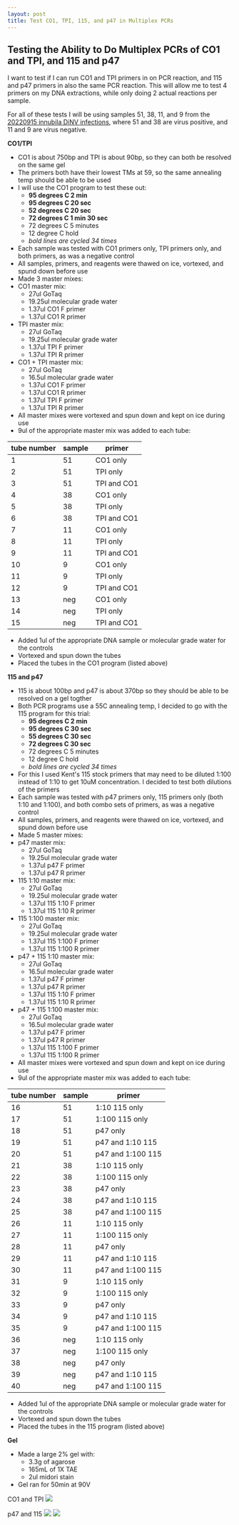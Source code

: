 ```yaml
---
layout: post
title: Test CO1, TPI, 115, and p47 in Multiplex PCRs
---
```


## Testing the Ability to Do Multiplex PCRs of CO1 and TPI, and 115 and p47

I want to test if I can run CO1 and TPI primers in on PCR reaction, and 115 and p47 primers in also the same PCR reaction. This will allow me to test 4 primers on my DNA extractions, while only doing 2 actual reactions per sample. 

For all of these tests I will be using samples 51, 38, 11, and 9 from the [20220915 innubila DiNV infections](https://meschedl.github.io/Unckless-Lab-Notebook-Maggie/2022/09/15/innubila-dinv-infec-test.html), where 51 and 38 are virus positive, and 11 and 9 are virus negative. 

**CO1/TPI**

- CO1 is about 750bp and TPI is about 90bp, so they can both be resolved on the same gel
- The primers both have their lowest TMs at 59, so the same annealing temp should be able to be used
- I will use the CO1 program to test these out:
    - **95 degrees C 2 min**
    - **95 degrees C 20 sec**
    - **52 degrees C 20 sec**
    - **72 degrees C 1 min 30 sec**
    - 72 degrees C 5 minutes
    - 12 degree C hold
    - _bold lines are cycled 34 times_
- Each sample was tested with CO1 primers only, TPI primers only, and both primers, as was a negative control
- All samples, primers, and reagents were thawed on ice, vortexed, and spund down before use 
- Made 3 master mixes:
- CO1 master mix:
    - 27ul GoTaq
    - 19.25ul molecular grade water
    - 1.37ul CO1 F primer
    - 1.37ul CO1 R primer
- TPI master mix: 
    - 27ul GoTaq
    - 19.25ul molecular grade water
    - 1.37ul TPI F primer
    - 1.37ul TPI R primer
- CO1 + TPI master mix:
    - 27ul GoTaq
    - 16.5ul molecular grade water
    - 1.37ul CO1 F primer
    - 1.37ul CO1 R primer
    - 1.37ul TPI F primer
    - 1.37ul TPI R primer
- All master mixes were vortexed and spun down and kept on ice during use
- 9ul of the appropriate master mix was added to each tube:

|tube number|sample|primer|
|---|---|---|
|1|51|CO1 only|
|2|51|TPI only|
|3|51|TPI and CO1|
|4|38|CO1 only|
|5|38|TPI only|
|6|38|TPI and CO1|
|7|11|CO1 only|
|8|11|TPI only|
|9|11|TPI and CO1|
|10|9|CO1 only|
|11|9|TPI only|
|12|9|TPI and CO1|
|13|neg|CO1 only|
|14|neg|TPI only|
|15|neg|TPI and CO1|

- Added 1ul of the appropriate DNA sample or molecular grade water for the controls
- Vortexed and spun down the tubes 
- Placed the tubes in the CO1 program (listed above)

**115 and p47**
- 115 is about 100bp and p47 is about 370bp so they should be able to be resolved on a gel togther 
- Both PCR programs use a 55C annealing temp, I decided to go with the 115 program for this trial:
    - **95 degrees C 2 min**
    - **95 degrees C 30 sec**
    - **55 degrees C 30 sec**
    - **72 degrees C 30 sec**
    - 72 degrees C 5 minutes
    - 12 degree C hold
    - _bold lines are cycled 34 times_
- For this I used Kent's 115 stock primers that may need to be diluted 1:100 instead of 1:10 to get 10uM concentration. I decided to test both dilutions of the primers 
- Each sample was tested with p47 primers only, 115 primers only (both 1:10 and 1:100), and both combo sets of primers, as was a negative control
- All samples, primers, and reagents were thawed on ice, vortexed, and spund down before use 
- Made 5 master mixes:
- p47 master mix:
    - 27ul GoTaq
    - 19.25ul molecular grade water
    - 1.37ul p47 F primer
    - 1.37ul p47 R primer
- 115 1:10 master mix: 
    - 27ul GoTaq
    - 19.25ul molecular grade water
    - 1.37ul 115 1:10 F primer
    - 1.37ul 115 1:10 R primer
- 115 1:100 master mix: 
    - 27ul GoTaq
    - 19.25ul molecular grade water
    - 1.37ul 115 1:100 F primer
    - 1.37ul 115 1:100 R primer
- p47 + 115 1:10 master mix:
    - 27ul GoTaq
    - 16.5ul molecular grade water
    - 1.37ul p47 F primer
    - 1.37ul p47 R primer
    - 1.37ul 115 1:10 F primer
    - 1.37ul 115 1:10 R primer
- p47 + 115 1:100 master mix:
    - 27ul GoTaq
    - 16.5ul molecular grade water
    - 1.37ul p47 F primer
    - 1.37ul p47 R primer
    - 1.37ul 115 1:100 F primer
    - 1.37ul 115 1:100 R primer
- All master mixes were vortexed and spun down and kept on ice during use
- 9ul of the appropriate master mix was added to each tube:

|tube number|sample|primer|
|---|---|---|
|16|51|1:10 115 only|
|17|51|1:100 115 only|
|18|51|p47 only|
|19|51|p47 and 1:10 115|
|20|51|p47 and 1:100 115|
|21|38|1:10 115 only|
|22|38|1:100 115 only|
|23|38|p47 only|
|24|38|p47 and 1:10 115|
|25|38|p47 and 1:100 115|
|26|11|1:10 115 only|
|27|11|1:100 115 only|
|28|11|p47 only|
|29|11|p47 and 1:10 115|
|30|11|p47 and 1:100 115|
|31|9|1:10 115 only|
|32|9|1:100 115 only|
|33|9|p47 only|
|34|9|p47 and 1:10 115|
|35|9|p47 and 1:100 115|
|36|neg|1:10 115 only|
|37|neg|1:100 115 only|
|38|neg|p47 only|
|39|neg|p47 and 1:10 115|
|40|neg|p47 and 1:100 115|

- Added 1ul of the appropriate DNA sample or molecular grade water for the controls
- Vortexed and spun down the tubes 
- Placed the tubes in the 115 program (listed above)

**Gel**
- Made a large 2% gel with: 
    - 3.3g of agarose
    - 165mL of 1X TAE
    - 2ul midori stain 
- Gel ran for 50min at 90V

CO1 and TPI
![](https://raw.githubusercontent.com/meschedl/Unckless-Lab-Notebook-Maggie/master/images/20230613-gel-1.jpeg)

p47 and 115
![](https://raw.githubusercontent.com/meschedl/Unckless-Lab-Notebook-Maggie/master/images/20230613-gel-2.jpeg)
![](https://raw.githubusercontent.com/meschedl/Unckless-Lab-Notebook-Maggie/master/images/20230613-gel-3.jpeg)